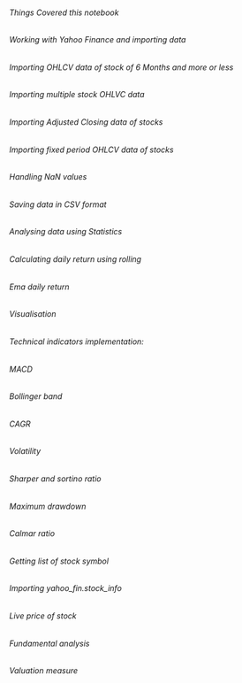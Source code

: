 ###### Things Covered this notebook

###### Working with Yahoo Finance and importing data
###### Importing OHLCV data of stock of 6 Months and more or less
###### Importing multiple stock OHLVC data
###### Importing Adjusted Closing data of stocks
###### Importing fixed period OHLCV data of stocks
###### Handling NaN values
###### Saving data in CSV format
###### Analysing data using Statistics
###### Calculating daily return using rolling
###### Ema daily return
###### Visualisation
###### Technical indicators implementation:
###### MACD
###### Bollinger band
###### CAGR
###### Volatility
###### Sharper and sortino ratio
###### Maximum drawdown
###### Calmar ratio
###### Getting list of stock symbol
###### Importing yahoo_fin.stock_info 
###### Live price of stock
###### Fundamental analysis
###### Valuation measure

